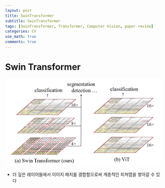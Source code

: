```yaml
---
layout: post
title: SwinTransformer
subtitle: SwinTransformer
tags: [SwinTransformer, Transformer, Computer Vision, paper-review]
categories: CV
use_math: true
comments: true
---
```



# Swin Transformer

![idea](/img/SwinTransformer/11.PNG)

- 더 깊은 레이어들에서 이미지 패치를 결합함으로써 계층적인 피쳐맵을 쌓아갈 수 있다

